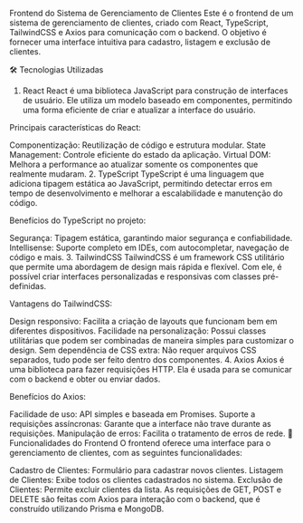 Frontend do Sistema de Gerenciamento de Clientes
Este é o frontend de um sistema de gerenciamento de clientes, criado com React, TypeScript, TailwindCSS e Axios para comunicação com o backend. O objetivo é fornecer uma interface intuitiva para cadastro, listagem e exclusão de clientes.

🛠️ Tecnologias Utilizadas
1. React
React é uma biblioteca JavaScript para construção de interfaces de usuário. Ele utiliza um modelo baseado em componentes, permitindo uma forma eficiente de criar e atualizar a interface do usuário.

Principais características do React:

Componentização: Reutilização de código e estrutura modular.
State Management: Controle eficiente do estado da aplicação.
Virtual DOM: Melhora a performance ao atualizar somente os componentes que realmente mudaram.
2. TypeScript
TypeScript é uma linguagem que adiciona tipagem estática ao JavaScript, permitindo detectar erros em tempo de desenvolvimento e melhorar a escalabilidade e manutenção do código.

Benefícios do TypeScript no projeto:

Segurança: Tipagem estática, garantindo maior segurança e confiabilidade.
Intellisense: Suporte completo em IDEs, com autocompletar, navegação de código e mais.
3. TailwindCSS
TailwindCSS é um framework CSS utilitário que permite uma abordagem de design mais rápida e flexível. Com ele, é possível criar interfaces personalizadas e responsivas com classes pré-definidas.

Vantagens do TailwindCSS:

Design responsivo: Facilita a criação de layouts que funcionam bem em diferentes dispositivos.
Facilidade na personalização: Possui classes utilitárias que podem ser combinadas de maneira simples para customizar o design.
Sem dependência de CSS extra: Não requer arquivos CSS separados, tudo pode ser feito dentro dos componentes.
4. Axios
Axios é uma biblioteca para fazer requisições HTTP. Ela é usada para se comunicar com o backend e obter ou enviar dados.

Benefícios do Axios:

Facilidade de uso: API simples e baseada em Promises.
Suporte a requisições assíncronas: Garante que a interface não trave durante as requisições.
Manipulação de erros: Facilita o tratamento de erros de rede.
🚀 Funcionalidades do Frontend
O frontend oferece uma interface para o gerenciamento de clientes, com as seguintes funcionalidades:

Cadastro de Clientes: Formulário para cadastrar novos clientes.
Listagem de Clientes: Exibe todos os clientes cadastrados no sistema.
Exclusão de Clientes: Permite excluir clientes da lista.
As requisições de GET, POST e DELETE são feitas com Axios para interação com o backend, que é construído utilizando Prisma e MongoDB.
